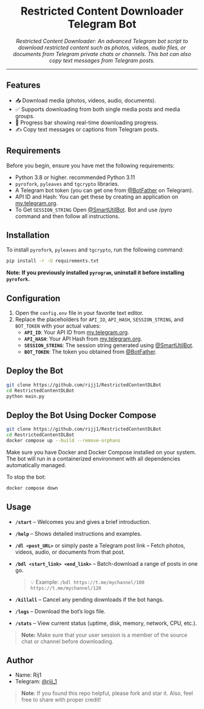 <h1 align="center">Restricted Content Downloader Telegram Bot</h1>

<p align="center">
  <em>Restricted Content Downloader: An advanced Telegram bot script to download restricted content such as photos, videos, audio files, or documents from Telegram private chats or channels. This bot can also copy text messages from Telegram posts.</em>
</p>
<hr>

## Features

- 📥 Download media (photos, videos, audio, documents).
- ✅ Supports downloading from both single media posts and media groups.
- 🔄 Progress bar showing real-time downloading progress.
- ✍️ Copy text messages or captions from Telegram posts.

## Requirements

Before you begin, ensure you have met the following requirements:

- Python 3.8 or higher. recommended Python 3.11
- `pyrofork`, `pyleaves` and `tgcrypto` libraries.
- A Telegram bot token (you can get one from [@BotFather](https://t.me/BotFather) on Telegram).
- API ID and Hash: You can get these by creating an application on [my.telegram.org](https://my.telegram.org).
- To Get `SESSION_STRING` Open [@SmartUtilBot](https://t.me/SmartUtilBot). Bot and use /pyro command and then follow all instructions.

## Installation

To install `pyrofork`, `pyleaves` and `tgcrypto`, run the following command:

```bash
pip install -r -U requirements.txt
```

**Note: If you previously installed `pyrogram`, uninstall it before installing `pyrofork`.**

## Configuration

1. Open the `config.env` file in your favorite text editor.
2. Replace the placeholders for `API_ID`, `API_HASH`, `SESSION_STRING`, and `BOT_TOKEN` with your actual values:
   - **`API_ID`**: Your API ID from [my.telegram.org](https://my.telegram.org).
   - **`API_HASH`**: Your API Hash from [my.telegram.org](https://my.telegram.org).
   - **`SESSION_STRING`**: The session string generated using [@SmartUtilBot](https://t.me/SmartUtilBot).
   - **`BOT_TOKEN`**: The token you obtained from [@BotFather](https://t.me/BotFather).

## Deploy the Bot

```sh
git clone https://github.com/rijj1/RestrictedContentDLBot
cd RestrictedContentDLBot
python main.py
```

## Deploy the Bot Using Docker Compose

```sh
git clone https://github.com/rijj1/RestrictedContentDLBot
cd RestrictedContentDLBot
docker compose up --build --remove-orphans
```

Make sure you have Docker and Docker Compose installed on your system. The bot will run in a containerized environment with all dependencies automatically managed.

To stop the bot:

```sh
docker compose down
```

## Usage

- **`/start`** – Welcomes you and gives a brief introduction.  
- **`/help`** – Shows detailed instructions and examples.  
- **`/dl <post_URL>`** or simply paste a Telegram post link – Fetch photos, videos, audio, or documents from that post.  
- **`/bdl <start_link> <end_link>`** – Batch-download a range of posts in one go.  

  > 💡 Example: `/bdl https://t.me/mychannel/100 https://t.me/mychannel/120`  
- **`/killall`** – Cancel any pending downloads if the bot hangs.  
- **`/logs`** – Download the bot’s logs file.  
- **`/stats`** – View current status (uptime, disk, memory, network, CPU, etc.).  

> **Note:** Make sure that your user session is a member of the source chat or channel before downloading.

## Author

- Name: Rij1
- Telegram: [@rijj_1](https://t.me/rijj_1)

> **Note**: If you found this repo helpful, please fork and star it. Also, feel free to share with proper credit!
